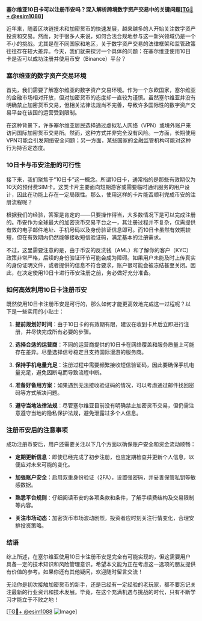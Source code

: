 **塞尔维亚10日卡可以注册币安吗？深入解析跨境数字资产交易中的关键问题[[TG💪+ @esim1088](https://t.me/s/esim1088)]**

近年来，随着区块链技术和加密货币的快速发展，越来越多的人开始关注数字资产投资和交易。然而，对于很多人来说，如何合法合规地参与这一新兴领域仍是一个不小的挑战。尤其是在不同国家和地区，关于数字资产交易的法律框架和监管政策往往存在较大差异。今天，我们就来探讨一个具体的问题：在塞尔维亚使用10日卡是否可以成功注册并使用币安（Binance）平台？

### 塞尔维亚的数字资产交易环境

首先，我们需要了解塞尔维亚的数字资产交易环境。作为一个东欧国家，塞尔维亚的金融市场相对开放，但对加密货币的态度却一直较为谨慎。虽然塞尔维亚并没有明确禁止加密货币交易，但相关法律法规尚不完善，导致许多国际性的数字资产交易平台在该国的运营受到限制。

在这种背景下，许多塞尔维亚居民选择通过虚拟私人网络（VPN）或境外账户来访问国际加密货币交易所。然而，这种方式并非完全没有风险。一方面，长期使用VPN可能会引发网络安全问题；另一方面，某些国家的金融监管机构可能对这种行为持否定态度。

### 10日卡与币安注册的可行性

接下来，我们聚焦于“10日卡”这一概念。所谓10日卡，通常指的是那些有效期仅为10天的预付费SIM卡。这类卡片主要面向短期游客或需要临时通讯服务的用户设计，因此在功能上存在一定局限性。那么，使用这样的卡片能否顺利完成币安的注册流程呢？

根据我们的经验，答案是肯定的——只要操作得当，大多数情况下是可以完成注册的。币安作为全球最大的加密货币交易平台之一，其注册过程并不复杂，仅需提供有效的电子邮件地址、手机号码以及身份验证信息即可。而10日卡虽然有效期较短，但在有效期内仍然能够接收短信验证码，满足基本的注册需求。

不过，这里需要注意的是，由于币安的反洗钱（AML）和了解你的客户（KYC）政策非常严格，后续的身份验证环节可能会成为障碍。如果用户未能及时上传真实的身份证明文件，或者提供的信息不符合要求，账户很可能会被冻结甚至关闭。因此，在决定使用10日卡进行币安注册之前，务必做好充分准备。

### 如何高效利用10日卡注册币安

既然使用10日卡注册币安是可行的，那么如何才能更高效地完成这一过程呢？以下是一些实用的小贴士：

1. **提前规划好时间**：由于10日卡的有效期有限，建议在收到卡片后立即进行注册，并尽快完成所有必要的步骤。
   
2. **选择合适的运营商**：不同的运营商提供的10日卡在网络覆盖和服务质量上可能存在差异。尽量选择信号稳定且支持国际漫游的服务商。

3. **保持手机电量充足**：注册过程中需要频繁接收短信验证码，因此要确保手机电量充足，避免因断电而导致流程中断。

4. **准备好备用方案**：如果遇到无法接收验证码的情况，可以考虑通过邮件找回密码等方式解决问题。

5. **遵守当地法律法规**：尽管塞尔维亚目前没有明确禁止加密货币交易，但仍需注意遵守当地的隐私保护法规，避免泄露过多个人信息。

### 注册币安后的注意事项

成功注册币安后，用户还需要关注以下几个方面以确保账户安全和资金流动顺畅：

- **定期更新信息**：即使已经完成了初步注册，也应定期检查并更新个人信息，以便应对未来可能的变化。
  
- **加强账户安全**：启用双重身份验证（2FA），设置强密码，并妥善保管私钥等敏感数据。

- **熟悉平台规则**：仔细阅读币安的各项条款和条件，了解手续费结构及交易限制等内容。

- **关注市场动态**：加密货币市场波动剧烈，投资者应时刻关注行情变化，合理安排投资策略。

### 结语

综上所述，在塞尔维亚使用10日卡注册币安是完全有可能实现的，但这需要用户具备一定的技术知识和风险管理意识。希望本文能为正在考虑这一选项的朋友提供有价值的参考。如果你还有其他疑问，欢迎随时留言交流！

无论你是初次接触加密货币的新手，还是已经有一定经验的老玩家，都不要忘记关注最新的行业资讯和技术发展。毕竟，在这个充满机遇与挑战的时代，只有不断学习才能立于不败之地！

[[TG💪+ @esim1088](https://t.me/s/esim1088) ![Image](https://i.postimg.cc/4NQfJmqS/Snipaste-2025-05-13-00-14-12.png)]